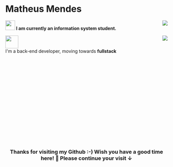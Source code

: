 # Matheus Mendes


<a href="http://matheusfmendes.github.io/">
<img align="right" src="https://metrics.lecoq.io/matheusfmendes?base.metadata=0" />
</a>

<img src="https://user-images.githubusercontent.com/50635097/119244289-5057c900-bb45-11eb-8ee1-1c826488615b.png" width="30px" /><strong> I am currently an information system student.</strong>

<a href="http://matheusfmendes.github.io/">
<img align="right" src="https://github-readme-stats.vercel.app/api?username=matheusfmendes&bg_color=22272E&text_color=CDD9E5&count_private=true&show_icons=true&hide_border=true&include_all_commits=true"/> 
</a>

<img src="https://user-images.githubusercontent.com/50635097/119244230-b263fe80-bb44-11eb-9e1e-71116373fb04.png" width="40px"/><br/>I'm a back-end developer, moving towards <strong>fullstack</strong>
<br />
<br />
<br />
<br />
<br />
<br />
<br />
<br />
<br />
<br />
<br />
<br />
<br />
<br />
<br />
<br />
<br />
<h3 align="center">Thanks for visiting my Github :-) Wish you have a good time here! 🎉 Please continue your visit ↓</h3>
<!--<p align="left">
<a href="http://matheusfmendes.github.io/">
  <img src="https://github-readme-stats.vercel.app/api/top-langs/?username=matheusfmendes&layout=compact&bg_color=22272E&text_color=CDD9E5&langs_count=10&hide_border=true" width="330px"/>
</a>
</p>




<!--**matheusfmendes/matheusfmendes** is a ✨ _special_ ✨ repository because its `README.md` (this file) appears on your GitHub profile.

Here are some ideas to get you started:

- 🔭 I’m currently working on ...
- 🌱 I’m currently learning ...
- 👯 I’m looking to collaborate on ...
- 🤔 I’m looking for help with ...
- 💬 Ask me about ...
- 📫 How to reach me: ...
- 😄 Pronouns: ...
- ⚡ Fun fact: ...
--!>
